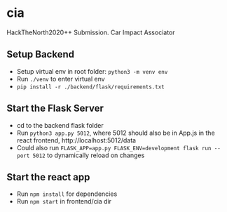 # cia
 HackTheNorth2020++ Submission. Car Impact Associator

## Setup Backend
* Setup virtual env in root folder: ```python3 -m venv env```
* Run ```./venv``` to enter virtual env
* ```pip install -r ./backend/flask/requirements.txt```

## Start the Flask Server
* cd to the backend flask folder
* Run ```python3 app.py 5012```, where 5012 should also be in App.js in the react frontend, http://localhost:5012/data
* Could also run ```FLASK_APP=app.py FLASK_ENV=development flask run --port 5012``` to dynamically reload on changes

## Start the react app
* Run ```npm install``` for dependencies
* Run ```npm start``` in frontend/cia dir